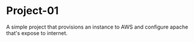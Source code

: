 # Project-01

A simple project that provisions an instance to AWS and configure apache that's expose to internet.
